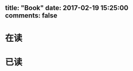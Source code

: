 title: "Book"
date: 2017-02-19 15:25:00
comments: false
---

# 在读
<div id="reading"></div>

# 已读
<div id="read"></div>


<!-- Book Item Generate Begin -->
<script src="books.js"></script>
<script src="index.js"></script>
<!-- Book Item Generate End -->
